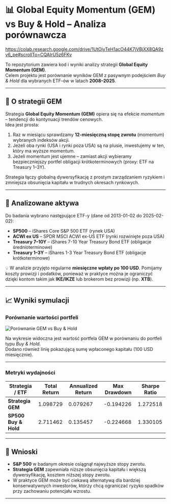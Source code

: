 # 📊 Global Equity Momentum (GEM) vs Buy & Hold – Analiza porównawcza

https://colab.research.google.com/drive/1UtOiyTeH1acO44K7jVBjXX8QA9zv6_pe#scrollTo=CQAIrU5z6FKv

To repozytorium zawiera kod i wyniki analizy strategii **Global Equity Momentum (GEM)**.  
Celem projektu jest porównanie wyników GEM z pasywnym podejściem *Buy & Hold* dla wybranych ETF-ów w latach **2008–2025**.

---

## 📖 O strategii GEM

Strategia **Global Equity Momentum (GEM)** opiera się na efekcie *momentum* – tendencji do kontynuacji trendów cenowych.  
Idea jest prosta:
1. Raz w miesiącu sprawdzamy **12-miesięczną stopę zwrotu** (momentum) wybranych indeksów akcji.
2. Jeżeli oba rynki (USA i rynki poza USA) są na plusie, inwestujemy w ten, który ma wyższe momentum.
3. Jeżeli momentum jest ujemne – zamiast akcji wybieramy bezpieczniejszy portfel obligacji krótkoterminowych (proxy: ETF na Treasury 1–3Y).

Strategia łączy globalną dywersyfikację z prostym zarządzaniem ryzykiem i zmniejsza obsunięcia kapitału w trudnych okresach rynkowych.  

---

## 🎯 Analizowane aktywa

Do badania wybrano następujące ETF-y (dane od 2013-01-02 do 2025-02-02):

- **SP500** – iShares Core S&P 500 ETF (rynek USA)  
- **ACWI ex US** – SPDR MSCI ACWI ex-US ETF (rynki rozwinięte poza USA)    
- **Treasury 7–10Y** – iShares 7-10 Year Treasury Bond ETF (obligacje średnioterminowe)  
- **Treasury 1–3Y** – iShares 1-3 Year Treasury Bond ETF (obligacje krótkoterminowe)  

💡 W analizie przyjęto regularne **miesięczne wpłaty po 100 USD**. Pomijamy koszty prowizji i podatków, ponieważ w praktyce można je ograniczyć dzięki kontom takim jak **IKE/IKZE** lub brokerom bez prowizji (np. **XTB**).  

---

## 📈 Wyniki symulacji

### Porównanie wartości portfeli
![Porównanie GEM vs Buy & Hold](results/gem_vs_bh.png)

Na wykresie widoczna jest wartość portfela GEM w porównaniu do portfeli typu *Buy & Hold*.  
Dodano również linię pokazującą sumę wpłaconego kapitału (100 USD miesięcznie).

---

### Metryki wydajności

| Strategia / ETF            | Total Return | Annualized Return | Max Drawdown | Sharpe Ratio |
|-----------------------------|--------------|------------------|--------------|--------------|
| **Strategia GEM**           | 1.098729     | 0.079267         | -0.194226    | 1.272518     |
| **SP500 Buy & Hold**        | 2.711462     | 0.135457         | -0.224668    | 1.330105     |

---

## 📝 Wnioski

- **S&P 500** w badanym okresie osiągnął najwyższe stopy zwrotu.  
- **Strategia GEM** zapewniała niższe obsunięcia kapitału i większą dywersyfikację, kosztem niższej stopy zwrotu.  
- W praktyce GEM może być ciekawą alternatywą dla bardziej konserwatywnych inwestorów, którzy chcą ograniczać ryzyko spadków przy zachowaniu potencjału wzrostu.  

---
